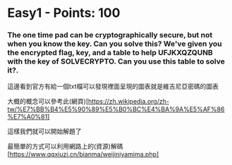  
# Easy1 - Points: 100

### The one time pad can be cryptographically secure, but not when you know the key. Can you solve this? We've given you the encrypted flag, key, and a table to help UFJKXQZQUNB with the key of SOLVECRYPTO. Can you use this table to solve it?.

這邊看到官方有給一個txt檔可以發現裡面呈現的圖表就是維吉尼亞密碼的圖表

大概的概念可以參考此(網頁)[https://zh.wikipedia.org/zh-tw/%E7%BB%B4%E5%90%89%E5%B0%BC%E4%BA%9A%E5%AF%86%E7%A0%81]

這樣我們就可以開始解題了

最簡單的方式可以利用網路上的(資源)解碼[https://www.qqxiuzi.cn/bianma/weijiniyamima.php]




